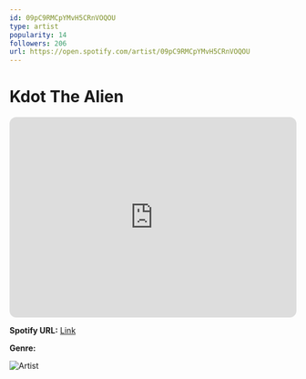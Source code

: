 ```yaml
---
id: 09pC9RMCpYMvH5CRnVOQOU
type: artist
popularity: 14
followers: 206
url: https://open.spotify.com/artist/09pC9RMCpYMvH5CRnVOQOU
---
```

# Kdot The Alien

<iframe style="border-radius:12px" src="https://open.spotify.com/embed/artist/09pC9RMCpYMvH5CRnVOQOU" width="100%" height="352" frameBorder="0" allowfullscreen="" allow="autoplay; clipboard-write; encrypted-media; fullscreen; picture-in-picture" loading="lazy"></iframe>

**Spotify URL:** [Link](https://open.spotify.com/artist/09pC9RMCpYMvH5CRnVOQOU)

**Genre:** 

![Artist](https://i.scdn.co/image/ab6761610000e5eb967e30d594706fa2017f038b)
